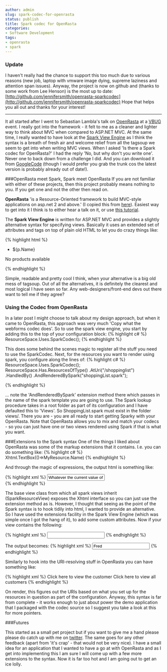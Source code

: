 ```yaml
---
author: admin
slug: spark-codec-for-openrasta
status: publish
title: Spark codec for OpenRasta
categories:
- Software Development
tags:
- openrasta 
- spark
---
```


### Update

I haven't really had the chance to support this too much due to various
reasons (new job, laptop with vmware image dying, supreme laziness and
attention span issues). Anyway, the project is now on github and (thanks
to some work from Lee Henson) is the most up to date:
[http://github.com/jennifersmith/openrasta-sparkcodec](http://github.com/jennifersmith/openrasta-sparkcodec)
Hope that helps you all out and thanks for your interest!

* * * * *

It all started after I went to Sebastian Lambla's talk on
[OpenRasta](http://www.ohloh.net/p/openrasta) at a
[VBUG](http://vbug.co.uk/) event. I really got into the framework - it
felt to me as a cleaner and lighter way to think about MVC when compared
to ASP.NET MVC. At the same time, I really wanted to have look at the
[Spark View Engine](http://dev.dejardin.org/) as I think the syntax is a
breath of fresh air and welcome relief from all the tagsoup we seem to
get into when writing MVC views. When I asked 'Is there a Spark codec
for OpenRasta?' I had the reply 'No, but why don't you write one'. Never
one to back down from a challenge I did. And you can download it from
[GoogleCode](http://code.google.com/p/openrastasparkcodec/) (though I
would prefer you grab the trunk cos the latest version is probably
already out of date!). 

###OpenRasta meet Spark, Spark meet OpenRasta 
If you are not familiar with either of these projects, then this project
probably means nothing to you. If you get one and not the other then
read on. 

**OpenRasta** 'is a Resource-Oriented framework to build
MVC-style applications on asp.net 2 and above.' (I copied this from
[here](http://www.ohloh.net/p/openrasta)). Easiest way to get into it I
think is to either hear a talk on it, or use [this
tutorial](http://svn.caffeine-it.com/openrasta/trunk/doc/content/Tutorials/Create-First-Site.html).

The **Spark View Engine** is written for ASP.NET MVC and provides a
slightly alternative syntax for specifying views. Basically it uses an
extended set of attributes and tags on top of plain old HTML to let you
do crazy things like:

{% highlight html %}
  <viewdata products="IEnumerable[[Product]]"/>
  <ul if="products.Any()">
    <li each="var p in products">${p.Name}</li>
  </ul>
  <else>
    <p>No products available</p>
  </else>
{% endhighlight %}

Simple, readable and pretty cool I think, when your alternative is a big
old mess of tagsoup. Out of all the alternatives, it is definitely the
clearest and most logical I have seen so far. Any
web-designers/front-end devs out there want to tell me if they agree? 

### Using the Codec from OpenRasta
In a later post I might choose to
talk about my design approach, but when it came to OpenRasta, this
approach was very much 'Copy what the webforms codec does'. So to use
the spark view engine, you start by adding this to the top of your
configuration block:
{% highlight c# %}
    ResourceSpace.Uses.SparkCodec();
{% endhighlight %}

This does some behind the scenes magic to register all the stuff you
need to use the SparkCodec. Next, for the resources you want to render
using spark, you configure along the lines of:
{% highlight c# %}
ResourceSpace.Uses.SparkCodec();
ResourceSpace.Has.ResourcesOfType()
                    .AtUri("/shoppinglist")
                    .HandledBy()
                    .AndRenderedBySpark("shoppingList.spark"); 

{% endhighlight %}

... note the 'AndRenderedBySpark' extension method there which passes in
the name of the spark template you are going to use. The Spark lookup
procedure takes in a root folder as part of its configuration and I have
defaulted this to 'Views'. So ShoppingList.spark must exist in the
folder views/. There you are - you are all ready to start getting Sparky
with your OpenRasta. Note that OpenRasta allows you to mix and match
your codecs - so you can just have one or two views rendered using Spark
if that is what you want. 

###Extensions to the Spark syntax 
One of the
things I liked about OpenRasta was some of the markup extensions that it
contains. I.e. you can do something like:
{% highlight c# %}
   Xhtml.TextBox(()=>MyResource.Name)
{% endhighlight %}

And through the magic of expressions, the output html is something like:

{% highlight xml %}
<input type="text" name="MyResourceTypeName.Name" value="Whatever the current value of the name is"/>   
{% endhighlight %}

The base view class from which all spark views inherit
(SparkResourceView) exposes the Xhtml interface so you can just use the
extension method as is. However, I thought that seeing as the point of
the Spark syntax is to hook tidily into html, I wanted to provide an
alternative. So I have used the extensions facility in the Spark View
Engine (which was simple once I got the hang of it), to add some custom
attributes. Now if your view contains the following:

{% highlight xml %}
<viewdata resource="Customer"/>
<input for="resource.Name" type="text" anotherattribute="somethingelse"/>
{% endhighlight %}

The output becomes:
{% highlight xml %}
<input name="Customer.Name" value="Fred" type="text" anotherattribute="somethingelse"/>
{% endhighlight %}

Similarly to hook into the URI-resolving stuff in OpenRasta you can have
something like:

{% highlight xml %}
<viewdata resource="Customer">
<a to="resource">Click here to view the customer</a>
<a totype="IEnumerable<Customer>">Click here to view all customers</a>
{% endhighlight %}

On render, this figures out the URIs based on what you set up for the
resources in question as part of the configuration. Anyway, this syntax
is far from complete - it works enough to just about power the demo
application that I packaged with the codec source so I suggest you take
a look at this for more pointers. 

###Futures

 This started as a small
pet project but if you want to give me a hand please please do catch up
with me on [twitter](http://twitter.com/JenniferSmithCo). The same goes
for any other feedback (apart from 'it's crap' - that would not be very
nice). I have a small idea for an application that I wanted to have a go
at with OpenRasta and as I get into implementing this I am sure I will
come up with a few more extensions to the syntax. Now it is far too hot
and I am going out to get an ice lolly.
